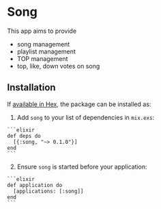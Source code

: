 # Song

This app aims to provide
  - song management
  - playlist management
  - TOP management
  - top, like, down votes on song

## Installation

If [available in Hex](https://hex.pm/docs/publish), the package can be installed as:

  1. Add `song` to your list of dependencies in `mix.exs`:

    ```elixir
    def deps do
      [{:song, "~> 0.1.0"}]
    end
    ```

  2. Ensure `song` is started before your application:

    ```elixir
    def application do
      [applications: [:song]]
    end
    ```
